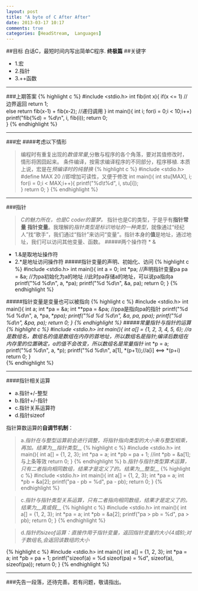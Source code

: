 ```yaml
---
layout: post
title: "A byte of C After After"
date: 2013-03-17 10:17
comments: true
categories: [HeadStream,  Languages]
---
```

##目标
白话C，最短时间内写出简单C程序.
**终极篇**
##关键字
+ 1.宏
+ 2.指针
+ 3.++函数

----	
###上期答案
{% highlight c %}
#include <stdio.h>
int fib(int x){
	if(x <= 1)  //边界返回
		return 1;		
	else 
		return fib(x-1) + fib(x-2); //递归调用
}
int main(){
	int i;
	for(i = 0;i < 10;i++)
		printf("fib(%d) = %d\n", i, fib(i));
	return 0;	
}
{% endhighlight %}

---
###宏
####考虑以下情形
>编程时有重复出现的*数值常量*,分散与程序的各个角落，要对其值修改时，情形将困囧起来。
>条件编译，按需求编译程序的不同部分，程序移植.
本质上说，宏是在*预编译时的纯替换*
{% highlight c %}
#include <stdio.h>
#define MAX 20 //即增加可读性，又便于修改
int main(){
	int stu[MAX], i;
	for(i = 0;i < MAX;i++){
		printf("%d\t%d", i, stu[i]);		
	}
	return 0;
}
{% endhighlight %}

---
###指针
>*C的魅力所在，也是C coder的噩梦。*
指针也是C的类型，于是乎有**指针常量** **指针变量**。我理解的*指针类型是标识地址的一种类型*，就像通过“经纪人”找“歌手”，我们通过“指针”来访问“变量”。指针本身的**值**是地址，通过地址，我们可以访问其他变量、函数。
#####两个操作符 * &
+ 1.&是取地址操作符
+ 2.\*是地址访问操作符
#####指针变量的声明、初始化、访问
{% highlight c %}
#include <stdio.h>
int main(){
	int a = 0;
	int *pa; //声明指针变量pa
	pa = &a;	//为pa初始化为a的地址
	//此时pa存储a的地址，可以说pa指向a 
	printf("%d %d\n", a, *pa);
	printf("%d %d\n", &a, pa);
	return 0;
}
{% endhighlight %}

#####指针变量是变量也可以被指向
{% highlight c %}
#include <stdio.h>
int main(){
	int a;
	int *pa = &a;
	int **ppa = &pa; //ppa是指向pa的指针
	printf("%d %d %d\n", a, *pa, **ppa);
	printf("%d %d %d\n", &a, pa, *ppa);
	printf("%d %d\n", &pa, pa);
	return 0;
}
{% endhighlight %}
#####常量指针与指针的运算
{% highlight c %}
#include <stdio.h>
int main(){
	int a[] = {1, 2, 3, 4, 5, 6};	//a是数组名，数组名的值是数组在内存的首地址，所以数组名是指针;编译后数组在内存里的位置确定，a的值不会改变，所以*数组名是常量指针*
	int *p = a;
	printf("%d %d\n", a, *p);
	printf("%d %d\n", a[1], *(p+1));//a[i] <==> *(p+i)
	return 0;
}	
{% endhighlight %}

----
####指针相关运算
+ a.指针+/-整型
+ b.指针+/-指针
+ c.指针关系运算符
+ d.指针sizeof

指针算数运算的**自调节机制**：
>a.*指针在与整型运算前会进行调整，将指针指向类型的大小来与整型相乘，再加。结果为__指针类型__*
{% highlight c %}
#include <stdio.h>
int main(){
	int a[] = {1, 2, 3};
	int *pa = a;
	int *pb = pa + 1; 
	//int *pb = &a[1]; 与上条等效
	return 0;
}
{% endhighlight %}
>b.*指针与指针类型算术运算，只有二者指向相同数组，结果才是定义了的。结果为__整型__*
{% highlight c %}
#include <stdio.h>
int main(){
	int a[] = {1, 2, 3};
	int *pa = a;
	int *pb = &a[2]; 
	printf("pa - pb = %d", pa - pb);
	return 0;
}
{% endhighlight %}


>c.*指针与指针类型关系运算，只有二者指向相同数组，结果才是定义了的。结果为__真或假__*
{% highlight c %}
#include <stdio.h>
int main(){
	int a[] = {1, 2, 3};
	int *pa = a;
	int *pb = &a[2]; 
	printf("pa > pb = %d", pa > pb);
	return 0;
}
{% endhighlight %}

>d.*指针的sizeof运算：直接作用于指针变量，返回指针变量的大小(4或8);对于数组名,会返回该数组的大小*

{% highlight c %}
#include <stdio.h>
int main(){
	int a[] = {1, 2, 3};
	int *pa = a;
	int *pb = pa + 1; 
	printf("sizeof(a) = %d sizeof(pa) = %d", sizeof(a), sizeof(pa));
	return 0;
}
{% endhighlight %}

---
###先告一段落，还待完善。若有问题，敬请指出。
